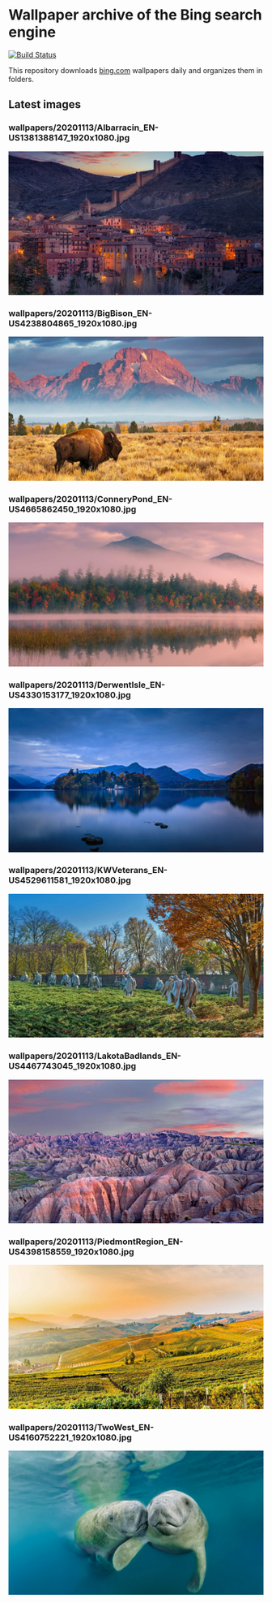 # Wallpaper archive of the Bing search engine

[![Build Status](https://travis-ci.org/kijart/bing-daily-images-dl.svg?branch=wallpapers)](https://travis-ci.org/kijart/bing-daily-images-dl)

This repository downloads [bing.com](https://www.bing.com) wallpapers daily and organizes them in folders.

## Latest images

<!-- Wallpapers -->

### wallpapers/20201113/Albarracin_EN-US1381388147_1920x1080.jpg

![wallpapers/20201113/Albarracin_EN-US1381388147_1920x1080.jpg](wallpapers/20201113/Albarracin_EN-US1381388147_1920x1080.jpg)

### wallpapers/20201113/BigBison_EN-US4238804865_1920x1080.jpg

![wallpapers/20201113/BigBison_EN-US4238804865_1920x1080.jpg](wallpapers/20201113/BigBison_EN-US4238804865_1920x1080.jpg)

### wallpapers/20201113/ConneryPond_EN-US4665862450_1920x1080.jpg

![wallpapers/20201113/ConneryPond_EN-US4665862450_1920x1080.jpg](wallpapers/20201113/ConneryPond_EN-US4665862450_1920x1080.jpg)

### wallpapers/20201113/DerwentIsle_EN-US4330153177_1920x1080.jpg

![wallpapers/20201113/DerwentIsle_EN-US4330153177_1920x1080.jpg](wallpapers/20201113/DerwentIsle_EN-US4330153177_1920x1080.jpg)

### wallpapers/20201113/KWVeterans_EN-US4529611581_1920x1080.jpg

![wallpapers/20201113/KWVeterans_EN-US4529611581_1920x1080.jpg](wallpapers/20201113/KWVeterans_EN-US4529611581_1920x1080.jpg)

### wallpapers/20201113/LakotaBadlands_EN-US4467743045_1920x1080.jpg

![wallpapers/20201113/LakotaBadlands_EN-US4467743045_1920x1080.jpg](wallpapers/20201113/LakotaBadlands_EN-US4467743045_1920x1080.jpg)

### wallpapers/20201113/PiedmontRegion_EN-US4398158559_1920x1080.jpg

![wallpapers/20201113/PiedmontRegion_EN-US4398158559_1920x1080.jpg](wallpapers/20201113/PiedmontRegion_EN-US4398158559_1920x1080.jpg)

### wallpapers/20201113/TwoWest_EN-US4160752221_1920x1080.jpg

![wallpapers/20201113/TwoWest_EN-US4160752221_1920x1080.jpg](wallpapers/20201113/TwoWest_EN-US4160752221_1920x1080.jpg)

